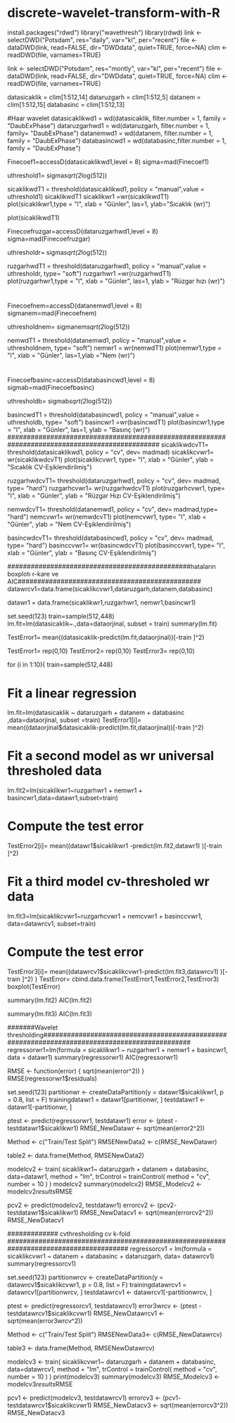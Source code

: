 # discrete-wavelet-transform-with-R 

install.packages("rdwd")
library("wavethresh")
library(rdwd)
link <- selectDWD("Potsdam", res="daily", var="kl", per="recent")
file <- dataDWD(link, read=FALSE, dir="DWDdata", quiet=TRUE, force=NA)
clim <- readDWD(file, varnames=TRUE)

link <- selectDWD("Potsdam", res="montly", var="kl", per="recent")
file <- dataDWD(link, read=FALSE, dir="DWDdata", quiet=TRUE, force=NA)
clim <- readDWD(file, varnames=TRUE)

datasicaklik = clim[1:512,14]
dataruzgarh = clim[1:512,5]
datanem = clim[1:512,15]
databasinc = clim[1:512,13]

#Haar wavelet
datasicaklikwd1 = wd(datasicaklik, filter.number = 1, family = "DaubExPhase")
dataruzgarhwd1 = wd(dataruzgarh, filter.number = 1, family= "DaubExPhase")
datanemwd1 = wd(datanem, filter.number = 1, family = "DaubExPhase")
databasincwd1 = wd(databasinc,filter.number = 1, family = "DaubExPhase")

Finecoef1=accessD(datasicaklikwd1,level = 8)
sigma=mad(Finecoef1)

uthreshold1= sigma*sqrt(2*log(512))


sicaklikwdT1 = threshold(datasicaklikwd1, policy = "manual",value = uthreshold1)
sicaklikwdT1
sicaklikwr1 =wr(sicaklikwdT1)
plot(sicaklikwr1,type = "l", xlab = "Günler", las=1, ylab="Sıcaklık (wr)")

plot(sicaklikwdT1)


Finecoefruzgar=accessD(dataruzgarhwd1,level = 8)
sigma=mad(Finecoefruzgar)

uthresholdr= sigma*sqrt(2*log(512))

ruzgarhwdT1 = threshold(dataruzgarhwd1, policy = "manual",value = uthresholdr, type= "soft")
ruzgarhwr1 =wr(ruzgarhwdT1)
plot(ruzgarhwr1,type = "l", xlab = "Günler", las=1, ylab = "Rüzgar hızı (wr)")
#
Finecoefnem=accessD(datanemwd1,level = 8)
sigmanem=mad(Finecoefnem)

uthresholdnem= sigmanem*sqrt(2*log(512))

nemwdT1 = threshold(datanemwd1, policy = "manual",value = uthresholdnem, type= "soft")
nemwr1 = wr(nemwdT1)
plot(nemwr1,type = "l", xlab = "Günler", las=1,ylab ="Nem (wr)")
#
Finecoefbasinc=accessD(databasincwd1,level = 8)
sigmab=mad(Finecoefbasinc)

uthresholdb= sigmab*sqrt(2*log(512))

basincwdT1 = threshold(databasincwd1, policy = "manual",value = uthresholdb, type= "soft")
basincwr1 =wr(basincwdT1)
plot(basincwr1,type = "l", xlab = "Günler", las=1, ylab = "Basınç (wr)")
###############################################################################################
sicaklikwdcvT1= threshold(datasicaklikwd1, policy = "cv", dev= madmad)
sicaklikcvwr1= wr(sicaklikwdcvT1)
plot(sicaklikcvwr1, type= "l", xlab = "Günler", ylab = "Sıcaklık CV-Eşiklendirilmiş")   

ruzgarhwdcvT1= threshold(dataruzgarhwd1, policy = "cv", dev= madmad, type= "hard")
ruzgarhcvwr1= wr(ruzgarhwdcvT1)
plot(ruzgarhcvwr1, type= "l", xlab = "Günler", ylab = "Rüzgar Hızı CV-Eşiklendirilmiş") 

nemwdcvT1= threshold(datanemwd1, policy = "cv", dev= madmad,type= "hard")
nemcvwr1= wr(nemwdcvT1)
plot(nemcvwr1, type= "l",  xlab = "Günler", ylab = "Nem CV-Eşiklendirilmiş") 

basincwdcvT1= threshold(databasincwd1, policy = "cv", dev= madmad, type= "hard")
basinccvwr1= wr(basincwdcvT1)
plot(basinccvwr1, type= "l",  xlab = "Günler", ylab = "Basınç CV-Eşiklendirilmiş") 


###############################################hataların boxplotı r-kare ve AIC###############################################
datawrcv1=data.frame(sicaklikcvwr1,dataruzgarh,datanem,databasinc)

datawr1 = data.frame(sicaklikwr1,ruzgarhwr1, nemwr1,basincwr1)


set.seed(123)
train=sample(512,448)
lm.fit=lm(datasicaklik~.,data=dataorjinal, subset = train)
summary(lm.fit)

TestError1= mean((datasicaklik-predict(lm.fit,dataorjinal))[-train ]^2)

TestError1= rep(0,10)
TestError2= rep(0,10)
TestError3= rep(0,10)

for (i in 1:10){
  train=sample(512,448)
  # Fit a linear regression
  lm.fit=lm(datasicaklik ~ dataruzgarh + datanem + databasinc ,data=dataorjinal, subset =train)
  TestError1[i]= mean((dataorjinal$datasicaklik-predict(lm.fit,dataorjinal))[-train ]^2)
  # Fit a second model as wr universal thresholed data
  lm.fit2=lm(sicaklikwr1~ruzgarhwr1 + nemwr1 + basincwr1,data=datawr1,subset=train) 
  # Compute the test error
  TestError2[i]= mean((datawr1$sicaklikwr1 -predict(lm.fit2,datawr1) )[-train ]^2)
  # Fit a third model cv-thresholed wr data 
  lm.fit3=lm(sicaklikcvwr1~ruzgarhcvwr1 + nemcvwr1 + basinccvwr1, data=datawrcv1, subset=train)
  # Compute the test error
  TestError3[i]= mean((datawrcv1$sicaklikcvwr1-predict(lm.fit3,datawrcv1) )[-train ]^2)
}
TestError= cbind.data.frame(TestError1,TestError2,TestError3)
boxplot(TestError)

summary(lm.fit2)
AIC(lm.fit2)

summary(lm.fit3)
AIC(lm.fit3)

#######Wavelet thresholding##############################################################################################
regressorwr1=lm(formula = sicaklikwr1 ~ ruzgarhwr1 + nemwr1 + basincwr1, data = datawr1)
summary(regressorwr1)
AIC(regressorwr1)

RMSE <- function(error) { sqrt(mean(error^2)) }
RMSE(regressorwr1$residuals)

set.seed(123)
partitionwr <- createDataPartition(y = datawr1$sicaklikwr1, p = 0.8, list = F)
trainingdatawr1 = datawr1[partitionwr, ]
testdatawr1 <- datawr1[-partitionwr, ]

ptest <- predict(regressorwr1, testdatawr1)
error <- (ptest - testdatawr1$sicaklikwr1)
RMSE_NewDatawr <- sqrt(mean(error2^2))

Method <- c("Train/Test Split")
RMSENewData2 <- c(RMSE_NewDatawr)

table2 <- data.frame(Method, RMSENewData2)

modelcv2 <- train(
  sicaklikwr1~ dataruzgarh + datanem + databasinc, data=datawr1,
  method = "lm",
  trControl = trainControl(
    method = "cv", number = 10
  )
)
modelcv2
summary(modelcv2)
RMSE_Modelcv2 <- modelcv2$results$RMSE

pcv2 <- predict(modelcv2, testdatawr1)
errorcv2 <- (pcv2- testdatawr1$sicaklikwr1)
RMSE_NewDatacv1 <- sqrt(mean(errorcv2^2))
RMSE_NewDatacv1


############# cvthresholding cv k-fold #######################################################################################
regressorcv1 = lm(formula = sicaklikcvwr1 ~ datanem + databasinc + dataruzgarh, data= datawrcv1)
summary(regressorcv1)

set.seed(123)
partitionwrcv <- createDataPartition(y = datawrcv1$sicaklikcvwr1, p = 0.8, list = F)
trainingdatawrcv1 = datawrcv1[partitionwrcv, ]
testdatawrcv1 <- datawrcv1[-partitionwrcv, ]

ptest <- predict(regressorcv1, testdatawrcv1)
error3wrcv <- (ptest - testdatawrcv1$sicaklikcvwr1)
RMSE_NewDatawrcv1 <- sqrt(mean(error3wrcv^2))

Method <- c("Train/Test Split")
RMSENewData3<- c(RMSE_NewDatawrcv)

table3 <- data.frame(Method, RMSENewDatawrcv)

modelcv3 <- train(
  sicaklikcvwr1~ dataruzgarh + datanem + databasinc, data=datawrcv1,
  method = "lm",
  trControl = trainControl(
    method = "cv", number = 10
  )
)
print(modelcv3)
summary(modelcv3)
RMSE_Modelcv3 <- modelcv3$results$RMSE

pcv1 <- predict(modelcv3, testdatawrcv1)
errorcv3 <- (pcv1- testdatawrcv1$sicaklikcvwr1)
RMSE_NewDatacv3 <- sqrt(mean(errorcv3^2))
RMSE_NewDatacv3
